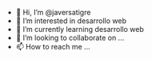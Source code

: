 - 👋 Hi, I’m @javersatigre
- 👀 I’m interested in desarrollo web
- 🌱 I’m currently learning desarrollo web
- 💞️ I’m looking to collaborate on ...
- 📫 How to reach me ...

<!---
javersatigre/javersatigre is a ✨ special ✨ repository because its `README.md` (this file) appears on your GitHub profile.
You can click the Preview link to take a look at your changes.
--->
